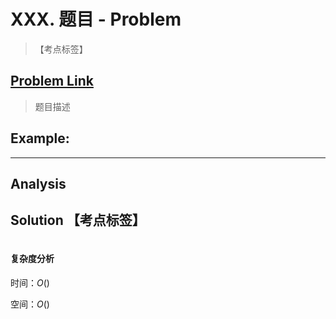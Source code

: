 # XXX. 题目 - Problem

> 【考点标签】

## [Problem Link]()

> 题目描述

## Example:



---

## Analysis

> 

## Solution 【考点标签】

> 

```java

```
#### 复杂度分析

时间：$O()$

空间：$O()$





